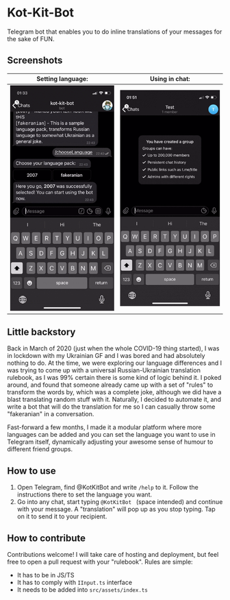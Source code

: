 # Kot-Kit-Bot
Telegram bot that enables you to do inline translations of your messages for the sake of FUN.

## Screenshots

| Setting language:                 | Using in chat:                 |
| --------------------------------- | ------------------------------ |
| ![settings](.README/IMG_9266.gif) | ![usage](.README/IMG_9267.gif) |


## Little backstory

Back in March of 2020 (just when the whole COVID-19 thing started), I was in lockdown with my Ukrainian GF and I was bored and had absolutely nothing to do. At the time, we were exploring our language differences and I was trying to come up with a universal Russian-Ukrainian translation rulebook, as I was 99% certain there is some kind of logic behind it. I poked around, and found that someone already came up with a set of "rules" to transform the words by, which was a complete joke, although we did have a  blast translating random stuff with it. Naturally, I decided to automate it, and write a bot that will do the translation for me so I can casually throw some "fakeranian" in a conversation.

Fast-forward a few months, I made it a modular platform where more languages can be added and you can set the language you want to use in Telegram itself, dynamically adjusting your awesome sense of humour to different friend groups. 

## How to use
1. Open Telegram, find @KotKitBot and write `/help` to it. Follow the instructions there to set the language you want.
2. Go into any chat, start typing `@KotKitBot ` (space intended) and continue with your message. A "translation" will pop up as you stop typing. Tap on it to send it to your recipient.

## How to contribute
Contributions welcome! I will take care of hosting and deployment, but feel free to open a pull request with your "rulebook". Rules are simple:
* It has to be in JS/TS
* It has to comply with `IInput.ts` interface
* It needs to be added into `src/assets/index.ts`
